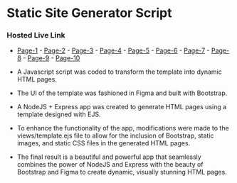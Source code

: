 # Static Site Generator Script

### Hosted Live Link

- [Page-1](https://rakibul-wdp.github.io/static-pages/Page1.html) - [Page-2](https://rakibul-wdp.github.io/static-pages/Page2.html) - [Page-3](https://rakibul-wdp.github.io/static-pages/Page3.html) - [Page-4](https://rakibul-wdp.github.io/static-pages/Page4.html) - [Page-5](https://rakibul-wdp.github.io/static-pages/Page5.html) - [Page-6](https://rakibul-wdp.github.io/static-pages/Page6.html) - [Page-7](https://rakibul-wdp.github.io/static-pages/Page7.html) - [Page-8](https://rakibul-wdp.github.io/static-pages/Page8.html) - [Page-9](https://rakibul-wdp.github.io/static-pages/Page9.html) - [Page-10](https://rakibul-wdp.github.io/static-pages/Page10.html)

- A Javascript script was coded to transform the template into dynamic HTML pages.
- The UI of the template was fashioned in Figma and built with Bootstrap.
- A NodeJS + Express app was created to generate HTML pages using a template designed with EJS.
- To enhance the functionality of the app, modifications were made to the views/template.ejs file to allow for the inclusion of Bootstrap, static images, and static CSS files in the generated HTML pages.
- The final result is a beautiful and powerful app that seamlessly combines the power of NodeJS and Express with the beauty of Bootstrap and Figma to create dynamic, visually stunning HTML pages.

